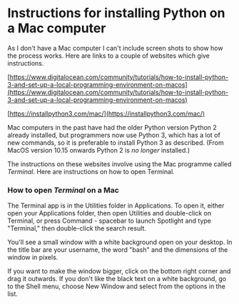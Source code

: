 Instructions for installing Python on a Mac computer
====================================================

As I don't have a Mac computer I can't include screen shots to show how the process works. Here are links to a couple of websites which give instructions.

[https://www.digitalocean.com/community/tutorials/how-to-install-python-3-and-set-up-a-local-programming-environment-on-macos](https://www.digitalocean.com/community/tutorials/how-to-install-python-3-and-set-up-a-local-programming-environment-on-macos)

[https://installpython3.com/mac/](https://installpython3.com/mac/)

Mac computers in the past have had the older Python version Python 2 already installed, but programmers now use Python 3, which has a lot of new commands, so it is preferable to install Python 3 as described. (From MacOS version 10.15 onwards Python 2 is *no longer* installed.)

The instructions on these websites involve using the Mac programme called *Terminal*. Here are instructions on how to open Terminal.

### How to open *Terminal* on a Mac

The Terminal app is in the Utilities folder in Applications. To open it, either open your Applications folder, then open Utilities and double-click on Terminal, or press Command - spacebar to launch Spotlight and type "Terminal," then double-click the search result.

You'll see a small window with a white background open on your desktop. In the title bar are your username, the word "bash" and the dimensions of the window in pixels.

If you want to make the window bigger, click on the bottom right corner and drag it outwards. If you don't like the black text on a white background, go to the Shell menu, choose New Window and select from the options in the list.